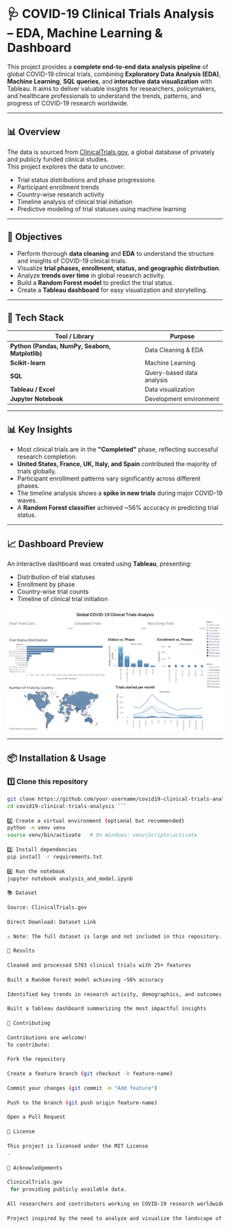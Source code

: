 # 🩺 COVID-19 Clinical Trials Analysis – EDA, Machine Learning & Dashboard

This project provides a **complete end-to-end data analysis pipeline** of global COVID-19 clinical trials, combining **Exploratory Data Analysis (EDA)**, **Machine Learning**, **SQL queries**, and **interactive data visualization** with Tableau. It aims to deliver valuable insights for researchers, policymakers, and healthcare professionals to understand the trends, patterns, and progress of COVID-19 research worldwide.

---

## 📊 Overview

The data is sourced from [ClinicalTrials.gov](https://clinicaltrials.gov/), a global database of privately and publicly funded clinical studies.  
This project explores the data to uncover:

- Trial status distributions and phase progressions  
- Participant enrollment trends  
- Country-wise research activity  
- Timeline analysis of clinical trial initiation  
- Predictive modeling of trial statuses using machine learning  

---

## 🎯 Objectives

- Perform thorough **data cleaning** and **EDA** to understand the structure and insights of COVID-19 clinical trials.  
- Visualize **trial phases, enrollment, status, and geographic distribution**.  
- Analyze **trends over time** in global research activity.  
- Build a **Random Forest model** to predict the trial status.  
- Create a **Tableau dashboard** for easy visualization and storytelling.

---

## 🧰 Tech Stack

| Tool / Library | Purpose |
|---------------|----------|
| **Python (Pandas, NumPy, Seaborn, Matplotlib)** | Data Cleaning & EDA |
| **Scikit-learn** | Machine Learning |
| **SQL** | Query-based data analysis |
| **Tableau / Excel** | Data visualization |
| **Jupyter Notebook** | Development environment |

---

## 📊 Key Insights

- Most clinical trials are in the **"Completed"** phase, reflecting successful research completion.  
- **United States, France, UK, Italy, and Spain** contributed the majority of trials globally.  
- Participant enrollment patterns vary significantly across different phases.  
- The timeline analysis shows a **spike in new trials** during major COVID-19 waves.  
- A **Random Forest classifier** achieved ~56% accuracy in predicting trial status.

---

## 📈 Dashboard Preview

An interactive dashboard was created using **Tableau**, presenting:

- Distribution of trial statuses  
- Enrollment by phase  
- Country-wise trial counts  
- Timeline of clinical trial initiation  

![Dashboard Preview](Tableau/Dashboard.png)

---

## 📦 Installation & Usage

### 1️⃣ Clone this repository
```bash
git clone https://github.com/your-username/covid19-clinical-trials-analysis.git
cd covid19-clinical-trials-analysis ```

2️⃣ Create a virtual environment (optional but recommended)
python -m venv venv
source venv/bin/activate   # On Windows: venv\Scripts\activate

3️⃣ Install dependencies
pip install -r requirements.txt

4️⃣ Run the notebook
jupyter notebook analysis_and_model.ipynb

📚 Dataset

Source: ClinicalTrials.gov

Direct Download: Dataset Link

⚠️ Note: The full dataset is large and not included in this repository. Please use the link above to download and place it in the data/ folder.

🏁 Results

Cleaned and processed 5783 clinical trials with 25+ features

Built a Random Forest model achieving ~56% accuracy

Identified key trends in research activity, demographics, and outcomes

Built a Tableau dashboard summarizing the most impactful insights

🤝 Contributing

Contributions are welcome!
To contribute:

Fork the repository

Create a feature branch (git checkout -b feature-name)

Commit your changes (git commit -m "Add feature")

Push to the branch (git push origin feature-name)

Open a Pull Request

📜 License

This project is licensed under the MIT License
.

🙏 Acknowledgements

ClinicalTrials.gov
 for providing publicly available data.

All researchers and contributors working on COVID-19 research worldwide.

Project inspired by the need to analyze and visualize the landscape of global clinical research.
